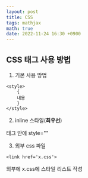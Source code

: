 ```yaml
---
layout: post
title: CSS
tags: mathjax
math: true
date: 2022-11-24 16:30 +0900
---
```


## CSS 태그 사용 방법


1. 기본 사용 방법 
```
<style>
    {
    내용
    }
</style>
```


2. inline 스타일(**최우선**)

 태그 안에 style=""


3. 외부 css 파일

```
<link href='x.css'>
```
외부에 x.css에 스타일 리스트 작성

